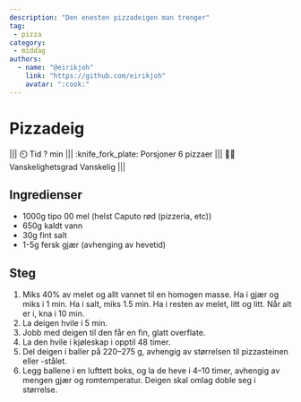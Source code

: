 ```yaml
---
description: "Den enesten pizzadeigen man trenger"
tag:
 - pizza
category:
 - middag
authors:
  - name: "@eirikjoh"
    link: "https://github.com/eirikjoh"
    avatar: ":cook:"
---
```


# Pizzadeig

||| :timer_clock: Tid
? min
||| :knife_fork_plate: Porsjoner
6 pizzaer
||| :cook: Vanskelighetsgrad
Vanskelig
|||

## Ingredienser

- 1000g tipo 00 mel (helst Caputo rød (pizzeria, etc))
- 650g kaldt vann
- 30g fint salt
- 1-5g fersk gjær (avhenging av hevetid)

## Steg

1. Miks 40% av melet og allt vannet til en homogen masse. Ha i gjær og miks i 1 min. Ha i salt, miks 1.5 min. Ha i resten av melet, litt og litt. Når alt er i, kna i 10 min.
2. La deigen hvile i 5 min.
3. Jobb med deigen til den får en fin, glatt overflate.
4. La den hvile i kjøleskap i opptil 48 timer.
5. Del deigen i baller på 220–275 g, avhengig av størrelsen til pizzasteinen eller -stålet.
6. Legg ballene i en lufttett boks, og la de heve i 4–10 timer, avhengig av mengen gjær og romtemperatur. Deigen skal omlag doble seg i størrelse.
